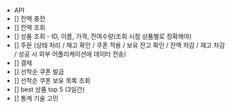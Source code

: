 - API
- [] 잔액 충전
- [] 잔액 조회
- [] 상품 조회 - ID, 이름, 가격, 잔여수량(조회 시점 상품별로 정확해야)
- [] 주문 (상태 처리 / 재고 확인 / 쿠폰 적용 / 보유 잔고 확인 / 잔액 차감 / 재고 차감 / 성공 시 외부 어플리케이션에 데이터 전송)
- [] 결제
- [] 선착순 쿠폰 발급
- [] 선착순 쿠폰 보유 목록 조회
- [] best 상품 top 5 (3일간)
- [] 통계 기술 고민
